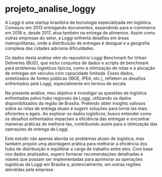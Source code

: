 # projeto_analise_loggy

A Loggi é uma startup brasileira de tecnologia especializada em logística. Começou em 2013 entregando documentos, expandindo para e-commerce em 2016 e, desde 2017, atua também na entrega de alimentos. Assim como outras empresas do setor, a Loggi enfrenta desafios em áreas metropolitanas, onde a distribuição de entregas é desigual e a geografia complexa das cidades adiciona dificuldades.

Os dados desta análise vêm do repositório Loggi Benchmark for Urban Deliveries (BUD), que inclui conjuntos de dados e scripts de benchmark para problemas logísticos típicos, como a otimização de rotas e a alocação de entregas em veículos com capacidade limitada. Esses dados, sintetizados de fontes públicas (IBGE, IPEA, etc.), refletem os desafios enfrentados pela Loggi, especialmente em termos de escala.

Na presente análise, meu objetivo é investigar as questões de logística enfrentadas pelos hubs regionais da Loggi, utilizando os dados disponibilizados da região de Brasília. Pretendo obter insights valiosos sobre as rotas de entrega atuais e sugerir soluções para torná-las mais eficientes e ágeis. Ao explorar os dados logísticos, busco entender como os desafios enfrentados impactam a eficiência das entregas e encontrar maneiras práticas de melhorá-las, contribuindo assim para a otimização das operações de entrega da Loggi.

Este estudo não apenas aborda os problemas atuais de logística, mas também propõe uma abordagem prática para melhorar a eficiência dos hubs de distribuição e equilibrar a carga de trabalho entre eles. Com base nos dados analisados, espero fornecer recomendações detalhadas e viáveis que possam ser implementadas para aprimorar as operações logísticas da Loggi em Brasília e, potencialmente, em outras regiões atendidas pela empresa.
